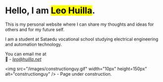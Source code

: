 # Hello, I am <mark>Leo Huilla</mark>.

This is my personal website where I can share my thoughts and ideas for others and for my future self.

I am a student at Sataedu vocational school studying electrical engineering and automation technology.

You can email me at    
📧 - <i>[leo@huilla.net](mailto:leo@huilla.net)</i>


<img src="/images/constructionguy.gif" width="10px" height=150px" alt="constructionguy" /> - Page under construction.
